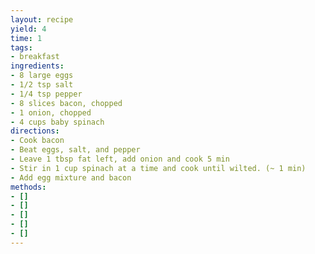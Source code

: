 ```yaml
---
layout: recipe
yield: 4
time: 1
tags:
- breakfast
ingredients:
- 8 large eggs
- 1/2 tsp salt
- 1/4 tsp pepper
- 8 slices bacon, chopped
- 1 onion, chopped
- 4 cups baby spinach
directions:
- Cook bacon
- Beat eggs, salt, and pepper
- Leave 1 tbsp fat left, add onion and cook 5 min
- Stir in 1 cup spinach at a time and cook until wilted. (~ 1 min)
- Add egg mixture and bacon
methods:
- []
- []
- []
- []
- []
---
```

